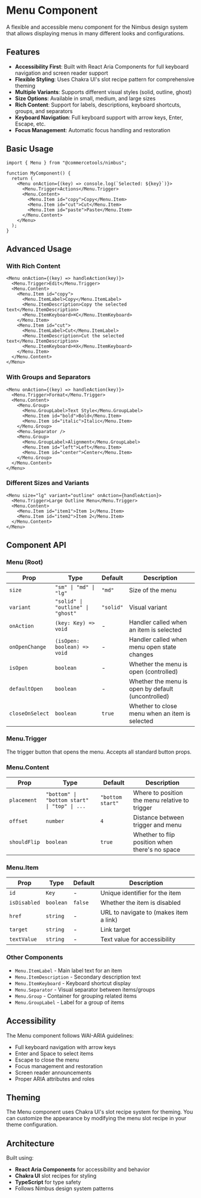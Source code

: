 # Menu Component

A flexible and accessible menu component for the Nimbus design system that
allows displaying menus in many different looks and configurations.

## Features

- **Accessibility First**: Built with React Aria Components for full keyboard
  navigation and screen reader support
- **Flexible Styling**: Uses Chakra UI's slot recipe pattern for comprehensive
  theming
- **Multiple Variants**: Supports different visual styles (solid, outline,
  ghost)
- **Size Options**: Available in small, medium, and large sizes
- **Rich Content**: Support for labels, descriptions, keyboard shortcuts,
  groups, and separators
- **Keyboard Navigation**: Full keyboard support with arrow keys, Enter, Escape,
  etc.
- **Focus Management**: Automatic focus handling and restoration

## Basic Usage

```tsx
import { Menu } from "@commercetools/nimbus";

function MyComponent() {
  return (
    <Menu onAction={(key) => console.log(`Selected: ${key}`)}>
      <Menu.Trigger>Actions</Menu.Trigger>
      <Menu.Content>
        <Menu.Item id="copy">Copy</Menu.Item>
        <Menu.Item id="cut">Cut</Menu.Item>
        <Menu.Item id="paste">Paste</Menu.Item>
      </Menu.Content>
    </Menu>
  );
}
```

## Advanced Usage

### With Rich Content

```tsx
<Menu onAction={(key) => handleAction(key)}>
  <Menu.Trigger>Edit</Menu.Trigger>
  <Menu.Content>
    <Menu.Item id="copy">
      <Menu.ItemLabel>Copy</Menu.ItemLabel>
      <Menu.ItemDescription>Copy the selected text</Menu.ItemDescription>
      <Menu.ItemKeyboard>⌘C</Menu.ItemKeyboard>
    </Menu.Item>
    <Menu.Item id="cut">
      <Menu.ItemLabel>Cut</Menu.ItemLabel>
      <Menu.ItemDescription>Cut the selected text</Menu.ItemDescription>
      <Menu.ItemKeyboard>⌘X</Menu.ItemKeyboard>
    </Menu.Item>
  </Menu.Content>
</Menu>
```

### With Groups and Separators

```tsx
<Menu onAction={(key) => handleAction(key)}>
  <Menu.Trigger>Format</Menu.Trigger>
  <Menu.Content>
    <Menu.Group>
      <Menu.GroupLabel>Text Style</Menu.GroupLabel>
      <Menu.Item id="bold">Bold</Menu.Item>
      <Menu.Item id="italic">Italic</Menu.Item>
    </Menu.Group>
    <Menu.Separator />
    <Menu.Group>
      <Menu.GroupLabel>Alignment</Menu.GroupLabel>
      <Menu.Item id="left">Left</Menu.Item>
      <Menu.Item id="center">Center</Menu.Item>
    </Menu.Group>
  </Menu.Content>
</Menu>
```

### Different Sizes and Variants

```tsx
<Menu size="lg" variant="outline" onAction={handleAction}>
  <Menu.Trigger>Large Outline Menu</Menu.Trigger>
  <Menu.Content>
    <Menu.Item id="item1">Item 1</Menu.Item>
    <Menu.Item id="item2">Item 2</Menu.Item>
  </Menu.Content>
</Menu>
```

## Component API

### Menu (Root)

| Prop            | Type                              | Default   | Description                                        |
| --------------- | --------------------------------- | --------- | -------------------------------------------------- |
| `size`          | `"sm" \| "md" \| "lg"`            | `"md"`    | Size of the menu                                   |
| `variant`       | `"solid" \| "outline" \| "ghost"` | `"solid"` | Visual variant                                     |
| `onAction`      | `(key: Key) => void`              | -         | Handler called when an item is selected            |
| `onOpenChange`  | `(isOpen: boolean) => void`       | -         | Handler called when menu open state changes        |
| `isOpen`        | `boolean`                         | -         | Whether the menu is open (controlled)              |
| `defaultOpen`   | `boolean`                         | -         | Whether the menu is open by default (uncontrolled) |
| `closeOnSelect` | `boolean`                         | `true`    | Whether to close menu when an item is selected     |

### Menu.Trigger

The trigger button that opens the menu. Accepts all standard button props.

### Menu.Content

| Prop         | Type                                         | Default          | Description                                    |
| ------------ | -------------------------------------------- | ---------------- | ---------------------------------------------- |
| `placement`  | `"bottom" \| "bottom start" \| "top" \| ...` | `"bottom start"` | Where to position the menu relative to trigger |
| `offset`     | `number`                                     | `4`              | Distance between trigger and menu              |
| `shouldFlip` | `boolean`                                    | `true`           | Whether to flip position when there's no space |

### Menu.Item

| Prop         | Type      | Default | Description                            |
| ------------ | --------- | ------- | -------------------------------------- |
| `id`         | `Key`     | -       | Unique identifier for the item         |
| `isDisabled` | `boolean` | `false` | Whether the item is disabled           |
| `href`       | `string`  | -       | URL to navigate to (makes item a link) |
| `target`     | `string`  | -       | Link target                            |
| `textValue`  | `string`  | -       | Text value for accessibility           |

### Other Components

- `Menu.ItemLabel` - Main label text for an item
- `Menu.ItemDescription` - Secondary description text
- `Menu.ItemKeyboard` - Keyboard shortcut display
- `Menu.Separator` - Visual separator between items/groups
- `Menu.Group` - Container for grouping related items
- `Menu.GroupLabel` - Label for a group of items

## Accessibility

The Menu component follows WAI-ARIA guidelines:

- Full keyboard navigation with arrow keys
- Enter and Space to select items
- Escape to close the menu
- Focus management and restoration
- Screen reader announcements
- Proper ARIA attributes and roles

## Theming

The Menu component uses Chakra UI's slot recipe system for theming. You can
customize the appearance by modifying the menu slot recipe in your theme
configuration.

## Architecture

Built using:

- **React Aria Components** for accessibility and behavior
- **Chakra UI** slot recipes for styling
- **TypeScript** for type safety
- Follows Nimbus design system patterns
